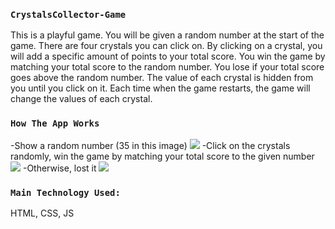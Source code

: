 
### `CrystalsCollector-Game`
This is a playful game. You will be given a random number at the start of the game. There are four crystals you can click on. By clicking on a crystal, you will add a specific amount of points to your total score. You win the game by matching your total score to the random number. You lose if your total score goes above the random number. The value of each crystal is hidden from you until you click on it. Each time when the game restarts, the game will change the values of each crystal.

### `How The App Works`
-Show a random number (35 in this image)
<img src="http://peiwren.com/collector1.jpg">
-Click on the crystals randomly, win the game by matching your total score to the given number
<img src="http://peiwren.com/win.jpg">
-Otherwise, lost it
<img src="http://peiwren.com/lost.jpg">

### `Main Technology Used:`
HTML, CSS, JS
